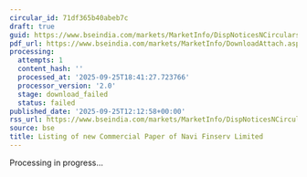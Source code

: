 ```yaml
---
circular_id: 71df365b40abeb7c
draft: true
guid: https://www.bseindia.com/markets/MarketInfo/DispNoticesNCirculars.aspx?Noticeid={FF2F9D88-DF92-45BB-9546-6EEFB6F21EAC}&noticeno=20250925-24&dt=09/25/2025&icount=24&totcount=65&flag=0
pdf_url: https://www.bseindia.com/markets/MarketInfo/DownloadAttach.aspx?id=20250925-24&attachedId=
processing:
  attempts: 1
  content_hash: ''
  processed_at: '2025-09-25T18:41:27.723766'
  processor_version: '2.0'
  stage: download_failed
  status: failed
published_date: '2025-09-25T12:12:58+00:00'
rss_url: https://www.bseindia.com/markets/MarketInfo/DispNoticesNCirculars.aspx?Noticeid={FF2F9D88-DF92-45BB-9546-6EEFB6F21EAC}&noticeno=20250925-24&dt=09/25/2025&icount=24&totcount=65&flag=0
source: bse
title: Listing of new Commercial Paper of Navi Finserv Limited
---
```


Processing in progress...